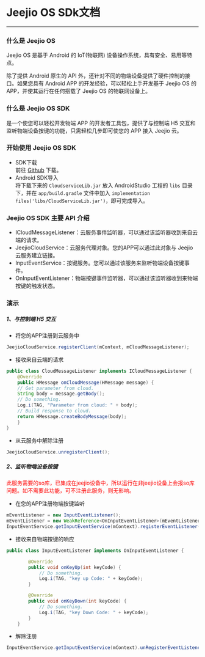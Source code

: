 # Jeejio OS SDk文档
---
###  什么是 Jeejio OS
Jeejio OS 是基于 Android 的 IoT(物联网) 设备操作系统，具有安全、易用等特点。  

除了提供 Android 原生的 API 外，还针对不同的物端设备提供了硬件控制的接口。如果您具有 Android APP 的开发经验，可以轻松上手开发基于 Jeejio OS 的 APP，并使其运行在任何搭载了 Jeejio OS 的物联网设备上。  

###  什么是 Jeejio OS SDK
是一个使您可以轻松开发物端 APP 的开发者工具包，提供了与控制端 H5 交互和监听物端设备按键的功能，只需轻松几步即可使您的 APP 接入 Jeejio 云。  

###  开始使用 Jeejio OS SDK
+ SDK下载  
 前往 [Github](https://github.com/jeejio/Jeejio-OS-SDK/releases/tag/1.0.0) 下载。  
+ Android SDK导入  
 将下载下来的 `CloudserviceLib.jar` 放入 AndroidStudio 工程的 `libs` 目录下，并在 `app/build.gradle` 文件中加入 `implementation files('libs/CloudServiceLib.jar')`，即可完成导入。  

###  Jeejio OS SDK 主要 API 介绍
+ ICloudMessageListener：云服务事件监听器，可以通过该监听器收到来自云端的请求。
+ JeejioCloudService：云服务代理对象。您的APP可以通过此对象与 Jeejio 云服务建立链接。
+ InputEventService：按键服务。您可以通过该服务来监听物端设备按键事件。
+ OnInputEventListener：物端按键事件监听器，可以通过该监听器收到来物端按键的触发状态。

###  演示

##### 1、与控制端 H5 交互

+ 将您的APP注册到云服务中  
```java
JeejioCloudService.registerClient(mContext, mCloudMessageListener);
```
+ 接收来自云端的请求  
```java
public class CloudMessageListener implements ICloudMessageListener {
    @Override
    public HMessage onCloudMessage(HMessage message) {
    // Get parameter from cloud.
    String body = message.getBody();
    // Do something.
    Log.i(TAG, "Parameter from cloud: " + body);
    // Build response to cloud.
    return HMessage.createBodyMessage(body);
    }
}
```
+ 从云服务中解除注册  
```java
JeejioCloudService.unregisterClient();
```

##### 2、监听物端设备按键

​	<font color='red'>此服务需要的so库，已集成在jeejio设备中，所以运行在非jeejio设备上会报so库问题。如不需要此功能，可不注册此服务，则无影响。</font>

+ 在您的APP注册物端按键监听

```java
mEventListener = new InputEventListener();
mEventListener = new WeakReference<OnInputEventListener>(mEventListener);
InputEventService.getInputEventService(mContext).registerEventListener(mEventListener);
```

- 接收来自物端按键的响应

```java
public class InputEventListener implements OnInputEventListener {

        @Override
        public void onKeyUp(int keyCode) {
            // Do something.
            Log.i(TAG, "key up Code: " + keyCode);
        }

        @Override
        public void onKeyDown(int keyCode) {
            // Do something.
            Log.i(TAG, "key Down Code: " + keyCode);
        }
    }
```

- 解除注册

```java
InputEventService.getInputEventService(mContext).unRegisterEventListener(mEventListener);
```

